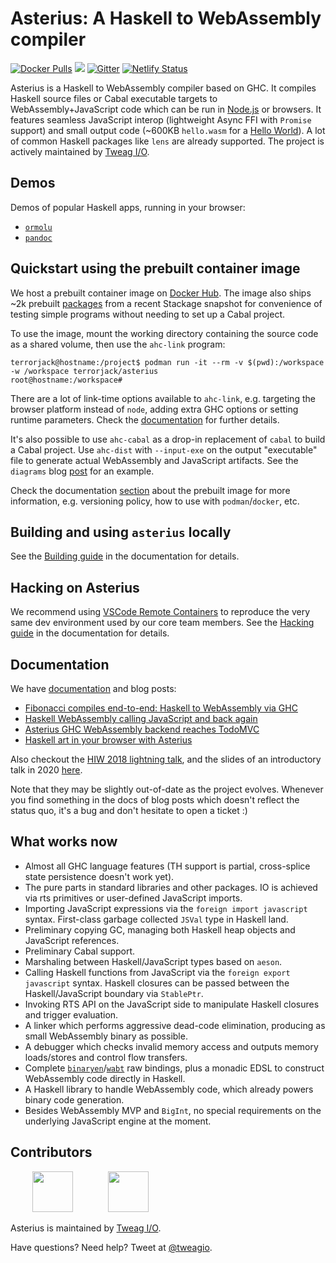 # Asterius: A Haskell to WebAssembly compiler

[![Docker Pulls](https://img.shields.io/docker/pulls/terrorjack/asterius.svg)](https://hub.docker.com/r/terrorjack/asterius)
![](https://github.com/tweag/asterius/workflows/pipeline/badge.svg?branch=master)
[![Gitter](https://img.shields.io/gitter/room/tweag/asterius)](https://gitter.im/tweag/asterius)
[![Netlify Status](https://api.netlify.com/api/v1/badges/e7cfe6ef-b0e6-4a17-bd74-8bce6063f147/deploy-status)](https://asterius.netlify.app)

Asterius is a Haskell to WebAssembly compiler based on GHC. It compiles
Haskell source files or Cabal executable targets to WebAssembly+JavaScript code
which can be run in [Node.js][nodejs] or browsers.
It features seamless JavaScript interop
(lightweight Async FFI with `Promise` support) and small output code (~600KB
`hello.wasm` for a [Hello
World](https://hackage.haskell.org/package/hello-1.0.0.2)). A lot of common
Haskell packages like `lens` are already supported. The project is actively
maintained by [Tweag I/O](https://tweag.io/).

[nodejs]: https://nodejs.org

## Demos

Demos of popular Haskell apps, running in your browser:

* [`ormolu`](https://asterius.netlify.app/ormolu/WebOrmolu.html)
* [`pandoc`](https://asterius.netlify.app/pandoc/pandoc.html)

## Quickstart using the prebuilt container image

We host a prebuilt container image on [Docker
Hub](https://hub.docker.com/r/terrorjack/asterius). The image also ships ~2k
prebuilt [packages](https://github.com/tweag/asterius/issues/354) from a recent
Stackage snapshot for convenience of testing simple programs without needing to
set up a Cabal project.

To use the image, mount the working directory containing the source code as a
shared volume, then use the `ahc-link` program:

```console
terrorjack@hostname:/project$ podman run -it --rm -v $(pwd):/workspace -w /workspace terrorjack/asterius
root@hostname:/workspace#
```

There are a lot of link-time options available to `ahc-link`, e.g. targeting
the browser platform instead of `node`, adding extra GHC options or setting
runtime parameters. Check the [documentation](https://asterius.netlify.app/) for
further details.

It's also possible to use `ahc-cabal` as a drop-in replacement of `cabal` to
build a Cabal project. Use `ahc-dist` with `--input-exe` on the output
"executable" file to generate actual WebAssembly and JavaScript artifacts. See
the `diagrams` blog
[post](https://www.tweag.io/posts/2019-12-19-asterius-diagrams.html) for an
example.

Check the documentation [section](https://asterius.netlify.app/images.html)
about the prebuilt image for more information, e.g. versioning policy, how to
use with `podman`/`docker`, etc.

## Building and using `asterius` locally

See the [Building guide](https://asterius.netlify.app/building.html) in the
documentation for details.

## Hacking on Asterius

We recommend using [VSCode Remote
Containers](https://code.visualstudio.com/docs/remote/containers) to reproduce
the very same dev environment used by our core team members. See the [Hacking
guide](https://asterius.netlify.app/hacking.html) in the documentation for
details.

## Documentation

We have [documentation](https://asterius.netlify.app/) and blog posts:

* [Fibonacci compiles end-to-end: Haskell to WebAssembly via
  GHC](https://www.tweag.io/posts/2018-05-29-hello-asterius.html)
* [Haskell WebAssembly calling JavaScript and back
  again](https://www.tweag.io/posts/2018-09-12-asterius-ffi.html)
* [Asterius GHC WebAssembly backend reaches
  TodoMVC](https://www.tweag.io/posts/2018-12-20-asterius-todomvc.html)
* [Haskell art in your browser with
  Asterius](https://www.tweag.io/posts/2019-12-19-asterius-diagrams.html)

Also checkout the [HIW 2018 lightning
talk](https://icfp18.sigplan.org/details/hiw-2018-papers/6/Lightning-talk-Asterius-Bringing-Haskell-to-WebAssembly),
and the slides of an introductory talk in 2020
[here](https://docs.google.com/presentation/d/1AZJIf2ykheqONOM23oC6F3LJ9m5W9gbl69pDVdZszHg/edit?usp=sharing).

Note that they may be slightly out-of-date as the project evolves. Whenever you
find something in the docs of blog posts which doesn't reflect the status quo,
it's a bug and don't hesitate to open a ticket :)

## What works now

* Almost all GHC language features (TH support is partial, cross-splice state
  persistence doesn't work yet).
* The pure parts in standard libraries and other packages. IO is achieved via
  rts primitives or user-defined JavaScript imports.
* Importing JavaScript expressions via the `foreign import javascript` syntax.
  First-class garbage collected `JSVal` type in Haskell land.
* Preliminary copying GC, managing both Haskell heap objects and JavaScript
  references.
* Preliminary Cabal support.
* Marshaling between Haskell/JavaScript types based on `aeson`.
* Calling Haskell functions from JavaScript via the `foreign export javascript`
  syntax. Haskell closures can be passed between the Haskell/JavaScript boundary
  via `StablePtr`.
* Invoking RTS API on the JavaScript side to manipulate Haskell closures and
  trigger evaluation.
* A linker which performs aggressive dead-code elimination, producing as small
  WebAssembly binary as possible.
* A debugger which checks invalid memory access and outputs memory loads/stores
  and control flow transfers.
* Complete
  [`binaryen`](https://github.com/WebAssembly/binaryen)/[`wabt`](https://github.com/WebAssembly/wabt)
  raw bindings, plus a monadic EDSL to construct WebAssembly code directly in
  Haskell.
* A Haskell library to handle WebAssembly code, which already powers binary code
  generation.
* Besides WebAssembly MVP and `BigInt`, no special requirements on the
  underlying JavaScript engine at the moment.

## Contributors

&nbsp;&nbsp;&nbsp;&nbsp;&nbsp;&nbsp;&nbsp;&nbsp;
[<img src="https://tweag.io/logo.png" height="65">](https://tweag.io)
&nbsp;&nbsp;&nbsp;&nbsp;&nbsp;&nbsp;&nbsp;&nbsp;&nbsp;&nbsp;&nbsp;&nbsp;
[<img src="https://i.imgur.com/tAag5MD.jpg" height="65">](https://iohk.io)

Asterius is maintained by [Tweag I/O](https://tweag.io/).

Have questions? Need help? Tweet at [@tweagio](https://twitter.com/tweagio).
